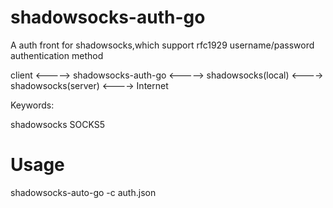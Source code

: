 shadowsocks-auth-go
===================

A auth front for shadowsocks,which support rfc1929 username/password authentication method


client <-----> shadowsocks-auth-go  <----->  shadowsocks(local)  <----> shadowsocks(server)  <----> Internet


Keywords:

shadowsocks
SOCKS5


Usage
=======

shadowsocks-auto-go -c auth.json


